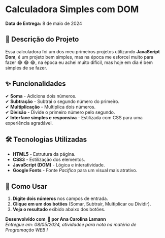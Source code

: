 # **Calculadora Simples com DOM**  

**Data de Entrega:** 8 de maio de 2024  

## **&#x1F4CC; Descrição do Projeto**  
Essa calculadora foi um dos meu primeiros projetos utilizando **JavaScript Dom**, é um projeto bem simples, mas na época me esforcei muito para fazer &#x1F602; &#x1F602; &#x1F602;, na época eu achei muito difícil, mas hoje em dia é bem simples de se fazer.

## **&#x2728; Funcionalidades**  
✔ **Soma** - Adiciona dois números.  
✔ **Subtração** - Subtrai o segundo número do primeiro.  
✔ **Multiplicação** - Multiplica dois números.  
✔ **Divisão** - Divide o primeiro número pelo segundo.  
✔ **Interface simples e responsiva** - Estilizada com CSS para uma experiência agradável.  

## **&#x1F6E0; Tecnologias Utilizadas**  
- **HTML5** - Estrutura da página.  
- **CSS3** - Estilização dos elementos.  
- **JavaScript (DOM)** - Lógica e interatividade.  
- **Google Fonts** - Fonte *Pacifico* para um visual mais atrativo.  

## **&#x1F680; Como Usar**  
1. **Digite dois números** nos campos de entrada.  
2. **Clique em um dos botões** (Somar, Subtrair, Multiplicar ou Dividir).  
3. **Veja o resultado** exibido abaixo dos botões.  

**Desenvolvido com &#xFE0F; &#x1F49C; por Ana Carolina Lamann**  
*Entregue em: 08/05/2024, atividadee para nota na matéria de Programação WEB I*  
